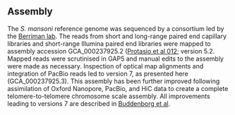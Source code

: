
Assembly
--------

The *S. mansoni* reference genome was sequenced by a consortium led by the [Berriman lab](sanger.ac.uk/group/berriman-group). The reads from short and long-range paired end capillary libraries and short-range Illumina paired end libraries were mapped to assembly accession GCA_000237925.2 ([Protasio et al 012](http://europepmc.org/abstract/MED/22253936); version 5.2. Mapped reads were scrutinised in GAP5 and manual edits to the assembly were made as necessary. Inspection of optical map alignments and integration of PacBio reads led to version 7, as presented here (GCA_000237925.3). This assembly has been further improved following assimilation of Oxford Nanopore, PacBio, and HiC data to create a complete telomere-to-telomere chromosome scale assembly. All improvements leading to versions 7 are described in [Buddenborg et al](https://www.biorxiv.org/content/10.1101/2021.08.13.456314v1).

